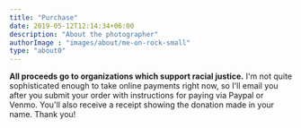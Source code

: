 ```yaml
---
title: "Purchase"
date: 2019-05-12T12:14:34+06:00
description: "About the photographer"
authorImage : "images/about/me-on-rock-small"
type: "about0"
---
```

**All proceeds go to organizations which support racial justice.**
I'm not quite sophisticated enough to take online payments right now, so I'll email you after you submit your order with instructions for paying via Paypal or Venmo. You'll also receive a receipt showing the donation made in your name. Thank you!
